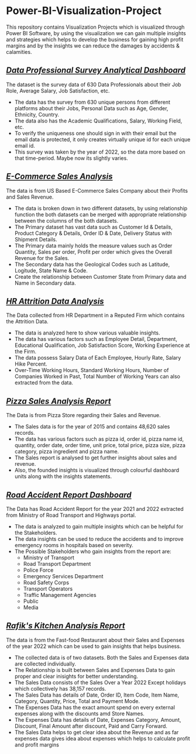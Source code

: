 # Power-BI-Visualization-Project
This repository contains Visualization Projects which is visualized through Power BI Software, by using the visualization we can gain multiple insights and strategies which helps to develop the business for gaining high profit margins and by the insights we can reduce the damages by accidents &amp; calamities.
## _[Data Professional Survey Analytical Dashboard](Data%20Professional%20Survey%20Analytical%20Dashboard)_
The dataset is the survey data of 630 Data Professionals about their Job Role, Average Salary, Job Satisfaction, etc.
  * The data has the survey from 630 unique persons from different platforms about their Jobs, Personal Data such as Age, Gender, Ethnicity, Country.
  * The data also has the Academic Qualifications, Salary, Working Field, etc.
  * To verify the uniqueness one should sign in with their email but the email data is protected, it only creates virtually unique id for each unique email id.
  * This survey was taken by the year of 2022, so the data more based on that time-period. Maybe now its slightly varies.
## _[E-Commerce Sales Analysis](E-Commerce%20Sales%20Analysis)_
The data is from US Based E-Commerce Sales Company about their Profits and Sales Revenue.
 * The data is broken down in two different datasets, by using relationship function the both datasets can be merged with appropriate relationship between the columns of the both datasets.
 * The Primary dataset has vast data such as Customer Id & Details, Product Category & Details, Order ID & Date, Delivery Status with Shipment Details.
 * The Primary data mainly holds the measure values such as Order Quantity, Sales per order, Profit per order which gives the Overall Revenue for the Sales.
 * The Secondary data has the Geological Codes such as Latitude, Logitude, State Name & Code.
 * Create the relationship between Customer State from Primary data and Name in Secondary data.
## _[HR Attrition Data Analysis](HR%20Attrition%20Data%20Analysis)_
The Data collected from HR Department in a Reputed Firm which contains the Attrition Data.
 * The data is analyzed here to show various valuable insights.
 * The data has various factors such as Employee Detail, Department, Educational Qualification, Job Satisfaction Score, Working Experience at the Firm.
 * The data possess Salary Data of Each Employee, Hourly Rate, Salary Hike Percent.
 * Over-Time Working Hours, Standard Working Hours, Number of Companies Worked in Past, Total Number of Working Years can also extracted from the data.
## _[Pizza Sales Analysis Report](Pizza%20Sales%20Analysis%20Report)_
The Data is from Pizza Store regarding their Sales and Revenue.
 * The Sales data is for the year of 2015 and contains 48,620 sales records.
 * The data has various factors such as pizza id, order id, pizza name id, quantity, order date, order time, unit price, total price, pizza size, pizza category, pizza ingredient and pizza name.
 * The Sales report is analysed to get further insights about sales and revenue.
 * Also, the founded insights is visualized through colourful dashboard units along with the insights statements.
## _[Road Accident Report Dashboard](Road%20Accident%20Report%20Dashboard)_
The Data has Road Accident Report for the year 2021 and 2022 extracted from Ministry of Road Transport and Highways portal.
 * The data is analyzed to gain multiple insights which can be helpful for the Stakeholders.
 * The data insights can be used to reduce the accidents and to improve emergency rooms in hospitals based on severity.
 * The Possible Stakeholders who gain insights from the report are:
   - Ministry of Transport
   - Road Transport Department
   - Police Force
   - Emergency Services Department
   - Road Safety Corps
   - Transport Operators
   - Traffic Management Agencies
   - Public
   - Media
 ## _[Rafik's Kitchen Analysis Report](https://github.com/shridhar1504/Rafik-s-Kitchen-Data-Analysis/tree/main/Analysis%20Report)_
 The data is from the Fast-food Restaurant about their Sales and Expenses of the year 2022 which can be used to gain insights that helps business.
- The collected data is of two datasets. Both the Sales and Expenses data are collected individually.
- The Relationship is built between Sales and Expenses Data to gain proper and clear inisights for better understanding.
- The Sales Data consists of the Sales Over a Year 2022 Except holidays which collectively has 38,157 records.
- The Sales Data has details of Date, Order ID, Item Code, Item Name, Category, Quantity, Price, Total and Payment Mode.
- The Expenses Data has the exact amount spend on every external expenses along with the discounts amd Store Names.
- The Expenses Data has details of Date, Expenses Category, Amount, Discount, Final Amount after discount, Paid and Carry Forward.
- The Sales Data helps to get clear idea about the Revenue and as far expenses data gives idea about expenses which helps to calculate profit and profit margins
